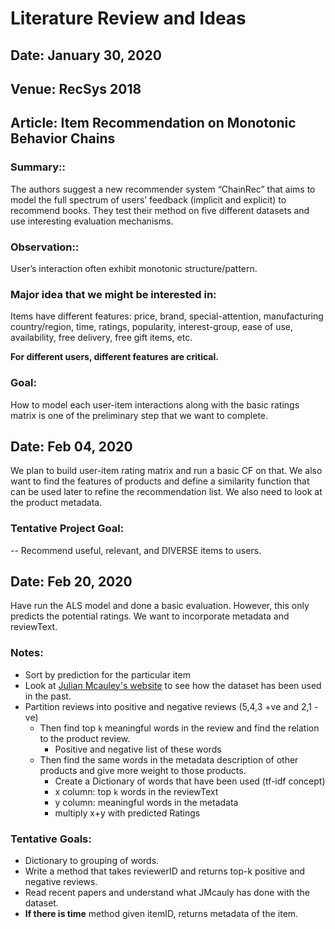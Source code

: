 # Literature Review and Ideas

## Date: January 30, 2020
## Venue: RecSys 2018 
## Article: Item Recommendation on Monotonic Behavior Chains

### Summary::

The authors suggest a new recommender system “ChainRec” that aims to model the full 
spectrum of users’ feedback (implicit and explicit) to recommend books. They test their 
method on five different datasets and use interesting evaluation mechanisms.

### Observation::

User’s interaction often exhibit monotonic structure/pattern.

### Major idea that we might be interested in:

   Items have different features: 
      price, brand, special-attention, manufacturing country/region, time, 
      ratings, popularity, interest-group, ease of use, availability, free delivery, 
       free gift items, etc.

<b>For different users, different features are critical.</b> 

### Goal: 

  How to model each user-item interactions along with the basic ratings matrix is one 
  of the preliminary step that we want to complete.

## Date: Feb 04, 2020

We plan to build user-item rating matrix and run a basic CF on that.
We also want to find the features of products and define a similarity function that can be used later to refine the recommendation list.
We also need to look at the product metadata.
### Tentative Project Goal: 
-- Recommend useful, relevant, and DIVERSE items to users.

## Date: Feb 20, 2020

Have run the ALS model and done a basic evaluation. However, this only predicts the potential ratings. We want to incorporate metadata and reviewText. 

### Notes: 
- Sort by prediction for the particular item
- Look at [Julian Mcauley's website](https://cseweb.ucsd.edu/~jmcauley/) to see how the dataset has been used in the past.
- Partition reviews into positive and negative reviews (5,4,3 +ve and 2,1 -ve)
   - Then find top `k` meaningful words in the review and find the relation to the product review. 
      - Positive and negative list of these words
   - Then find the same words in the metadata description of other products and give more weight to those products. 
      - Create a Dictionary of words that have been used (tf-idf concept)
      - x column: top `k` words in the reviewText
      - y column: meaningful words in the metadata
      - multiply x+y with predicted Ratings
      
### Tentative Goals:

- Dictionary to grouping of words.
- Write a method that takes reviewerID and returns top-k positive and negative reviews.
- Read recent papers and understand what JMcauly has done with the dataset. 
- **If there is time** method given itemID, returns metadata of the item. 

